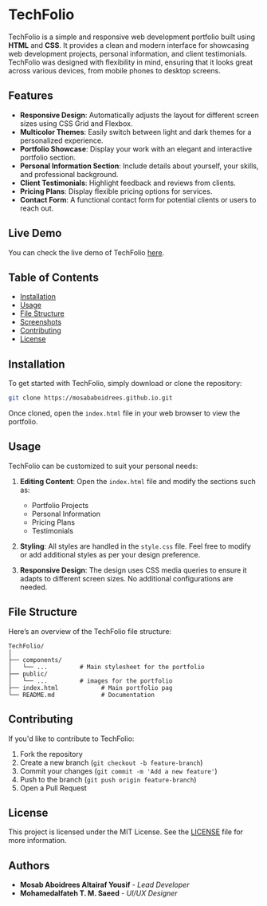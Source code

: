 
# **TechFolio**

TechFolio is a simple and responsive web development portfolio built using **HTML** and **CSS**. It provides a clean and modern interface for showcasing web development projects, personal information, and client testimonials. TechFolio was designed with flexibility in mind, ensuring that it looks great across various devices, from mobile phones to desktop screens.

## **Features**

- **Responsive Design**: Automatically adjusts the layout for different screen sizes using CSS Grid and Flexbox.
- **Multicolor Themes**: Easily switch between light and dark themes for a personalized experience.
- **Portfolio Showcase**: Display your work with an elegant and interactive portfolio section.
- **Personal Information Section**: Include details about yourself, your skills, and professional background.
- **Client Testimonials**: Highlight feedback and reviews from clients.
- **Pricing Plans**: Display flexible pricing options for services.
- **Contact Form**: A functional contact form for potential clients or users to reach out.

## **Live Demo**

You can check the live demo of TechFolio [here](https://techfolio.mosab.tech/).

## **Table of Contents**

- [Installation](#installation)
- [Usage](#usage)
- [File Structure](#file-structure)
- [Screenshots](#screenshots)
- [Contributing](#contributing)
- [License](#license)

## **Installation**

To get started with TechFolio, simply download or clone the repository:

```bash
git clone https://mosababoidrees.github.io.git
```

Once cloned, open the `index.html` file in your web browser to view the portfolio.

## **Usage**

TechFolio can be customized to suit your personal needs:

1. **Editing Content**: Open the `index.html` file and modify the sections such as:
   - Portfolio Projects
   - Personal Information
   - Pricing Plans
   - Testimonials

2. **Styling**: All styles are handled in the `style.css` file. Feel free to modify or add additional styles as per your design preference.

3. **Responsive Design**: The design uses CSS media queries to ensure it adapts to different screen sizes. No additional configurations are needed.

## **File Structure**

Here’s an overview of the TechFolio file structure:

```
TechFolio/
│
├── components/
│   └── ...         # Main stylesheet for the portfolio
├── public/
│   └── ...         # images for the portfolio
├── index.html            # Main portfolio pag
└── README.md             # Documentation
```

## **Contributing**

If you'd like to contribute to TechFolio:

1. Fork the repository
2. Create a new branch (`git checkout -b feature-branch`)
3. Commit your changes (`git commit -m 'Add a new feature'`)
4. Push to the branch (`git push origin feature-branch`)
5. Open a Pull Request

## **License**

This project is licensed under the MIT License. See the [LICENSE](LICENSE) file for more information.

## **Authors**

- **Mosab Aboidrees Altairaf Yousif** - *Lead Developer*
- **Mohamedalfateh T. M. Saeed** - *UI/UX Designer*
